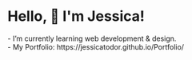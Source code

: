 <html>
  <body>
    <h1>
Hello, 👋
I'm Jessica!                                                                                
     </h1>                                   
-  I’m currently learning web development & design. <br>
-  My Portfolio: https://jessicatodor.github.io/Portfolio/
  </body>
</html>

